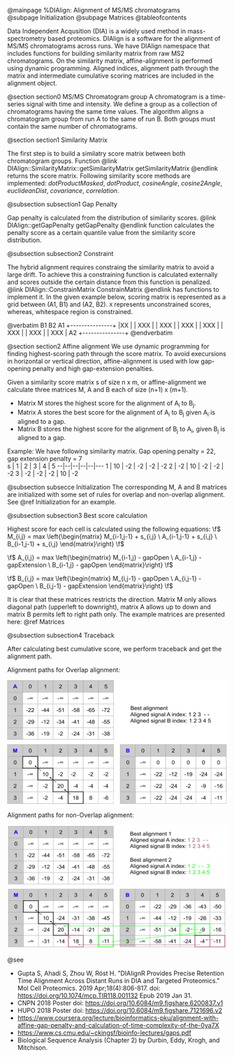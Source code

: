 @mainpage %DIAlign: Alignment of MS/MS chromatograms  
@subpage Initialization
@subpage Matrices
@tableofcontents

<script src="https://cdn.mathjax.org/mathjax/latest/MathJax.js?config=TeX-AMS-MML_HTMLorMML" type="text/javascript"></script>

Data Independent Acqusition (DIA) is a widely used method in mass-spectrometry based proteomics. DIAlign is a software for the alignment of MS/MS chromatograms across runs. We have DIAlign namespace that includes functions for building similarity matrix from raw MS2 chromatograms. On the similarity matrix,  affine-alignment is performed using dynamic programming. Aligned indices, alignment path through the matrix and intermediate cumulative scoring matrices are included in the alignment object. 

@section section0 MS/MS Chromatogram group
A chromatogram is a time-series signal with time and intensity. We define a group as a collection of chromatograms having the same time values. The algorithm aligns a chromatogram group from run A to the same of run B. Both groups must contain the same number of chromatograms.

@section section1 Similarity Matrix

The first step is to build a similatry score matrix between both chromatogram groups. Function @link DIAlign::SimilarityMatrix::getSimilarityMatrix getSimilarityMatrix @endlink returns the score matrix. Following similarity score methods are implemented: *dotProductMasked*, *dotProduct*, *cosineAngle*, *cosine2Angle*, *euclideanDist*, *covariance*, *correlation*.

@subsection subsection1 Gap Penalty

Gap penalty is calculated from the distribution of similarity scores. @link DIAlign::getGapPenalty getGapPenalty @endlink function calculates the penalty score as a certain quantile value from the similarity score distribution.

@subsection subsection2 Constraint

The hybrid alignment requires constraing the similarity matrix to avoid a large drift. To achieve this a constraining function is calculated externally and scores outside the certain distance from this function is penalized. @link DIAlign::ConstrainMatrix ConstrainMatrix @endlink has functions to implement it. In the given example below, scoring matrix is represented as a grid between (A1, B1) and (A2, B2). `X` represents unconstrained scores, whereas, whitespace region is constrained.

@verbatim
    B1              B2
  A1 +---------------+
     |XX             |
     | XXX           |
     |  XXX          |
     |   XXX         |
     |    XXX        |
     |     XXX       |
     |      XXX      |
     |       XXX     |
  A2 +---------------+
@endverbatim

@section section2 Affine alignment
We use dynamic programming for finding highest-scoring path through the score matrix. To avoid execursions in horizontal or vertical direction, affine-alignment is used with low gap-opening penalty and high gap-extension penalties.

Given a similarity score matrix s of size n x m, or affine-alignment we calculate three matrices M, A and B each of size (n+1) x (m+1).   
* Matrix M stores the highest score for the alignment of A<sub>i</sub> to B<sub>j</sub>.   
* Matrix A stores the best score for the alignment of A<sub>i</sub> to B<sub>j</sub> given A<sub>i</sub> is aligned to a gap.   
* Matrix B stores the highest score for the alignment of B<sub>j</sub> to A<sub>i</sub>, given B<sub>j</sub> is aligned to a gap.    

Example:  We have following similarity matrix. Gap opening penalty = 22, gap extension penalty = 7      
s | 1 | 2 | 3 | 4 | 5
--|--|--|--|--|---
1 | 10 | -2 | -2 | -2 | -2
2 | -2 | 10 | -2 | -2 | -2
3 | -2 | -2 | -2 | 10 | -2

@subsection subsecce Initialization
The corresponding M, A and B matrices are initialized with some set of rules for overlap and non-overlap alignment. See @ref Initialization for an example. 

@subsection subsection3 Best score calculation

Highest score for each cell is calculated using the following equations:
\f$ M_{i,j} = max \left\{\begin{matrix} M_{i-1,j-1} + s_{i,j} \\ A_{i-1,j-1} + s_{i,j} \\ B_{i-1,j-1} + s_{i,j} \end{matrix}\right\} \f$

\f$ A_{i,j} = max \left\{\begin{matrix} M_{i-1,j} - gapOpen \\ A_{i-1,j} - gapExtension \\ B_{i-1,j} - gapOpen \end{matrix}\right\} \f$

\f$ B_{i,j} = max \left\{\begin{matrix} M_{i,j-1} - gapOpen \\ A_{i,j-1} - gapOpen \\ B_{i,j-1} - gapExtension \end{matrix}\right\} \f$

It is clear that these matrices restricts the direction. Matrix M only allows diagonal path (upperleft to downright), matrix A allows up to down and matrix B permits left to right path only.
The example matrices are presented here: @ref Matrices

@subsection subsection4 Traceback

After calculating best cumulative score, we perform traceback and get the alignment path.

Alignment paths for Overlap alignment:

![Overlap Alignment](./overlap.svg)

Alignment paths for non-Overlap alignment:

![Non-overlap Alignment](./nonoverlap.svg)

@see 
 * Gupta S, Ahadi S, Zhou W, Röst H. "DIAlignR Provides Precise Retention Time Alignment Across Distant Runs in DIA and Targeted Proteomics." Mol Cell Proteomics. 2019 Apr;18(4):806-817. doi: https://doi.org/10.1074/mcp.TIR118.001132 Epub 2019 Jan 31.
 * CNPN 2018 Poster doi: https://doi.org/10.6084/m9.figshare.6200837.v1
 * HUPO 2018 Poster doi: https://doi.org/10.6084/m9.figshare.7121696.v2
 * https://www.coursera.org/lecture/bioinformatics-pku/alignment-with-affine-gap-penalty-and-calculation-of-time-complexity-of-the-0ya7X
 * https://www.cs.cmu.edu/~ckingsf/bioinfo-lectures/gaps.pdf
 * Biological Sequence Analysis (Chapter 2) by Durbin, Eddy, Krogh, and Mitchison.
